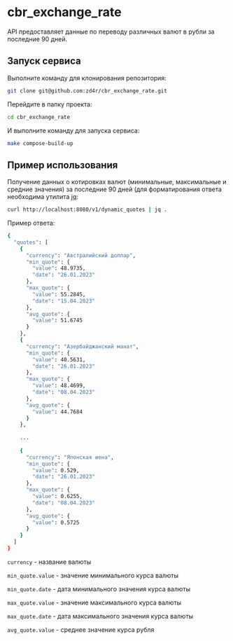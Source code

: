 # cbr_exchange_rate

API предоставляет данные по переводу различных валют в рубли за последние 90 дней.

## Запуск сервиса
Выполните команду для клонирования репозитория:
```bash
git clone git@github.com:zd4r/cbr_exchange_rate.git
```
Перейдите в папку проекта:
```bash
cd cbr_exchange_rate
```
И выполните команду для запуска сервиса:
```bash
make compose-build-up
```
## Пример использования
Получение данных о котировках валют (минимальные, максимальные и средние значения) за последние 90 дней (для форматирования ответа необходима утилита [jq](https://github.com/stedolan/jq):
```bash
curl http://localhost:8080/v1/dynamic_quotes | jq .
```

Пример ответа:
```bash
{
  "quotes": [
    {
      "currency": "Австралийский доллар",
      "min_quote": {
        "value": 48.9735,
        "date": "26.01.2023"
      },
      "max_quote": {
        "value": 55.2845,
        "date": "15.04.2023"
      },
      "avg_quote": {
        "value": 51.6745
      }
    },
    {
      "currency": "Азербайджанский манат",
      "min_quote": {
        "value": 40.5631,
        "date": "26.01.2023"
      },
      "max_quote": {
        "value": 48.4699,
        "date": "08.04.2023"
      },
      "avg_quote": {
        "value": 44.7684
      }
    },
    
    ...
    
    {
      "currency": "Японская иена",
      "min_quote": {
        "value": 0.529,
        "date": "26.01.2023"
      },
      "max_quote": {
        "value": 0.6255,
        "date": "08.04.2023"
      },
      "avg_quote": {
        "value": 0.5725
      }
    }
  ]
}
```
`currency` - название валюты

`min_quote.value` - значение минимального курса валюты

`min_quote.date` - дата минимального значения курса валюты

`max_quote.value` - значение максимального курса валюты

`max_quote.date` - дата максимального значения курса валюты
    
`avg_quote.value` - среднее значение курса рубля
